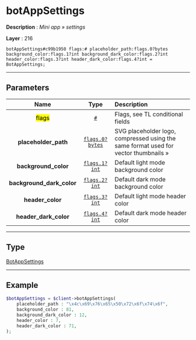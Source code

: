 # botAppSettings

**Description** : *Mini app &raquo; settings*

**Layer** : 216

```tl
botAppSettings#c99b1950 flags:# placeholder_path:flags.0?bytes background_color:flags.1?int background_dark_color:flags.2?int header_color:flags.3?int header_dark_color:flags.4?int = BotAppSettings;
```

---

## Parameters

| Name | Type | Description |
| :---: | :---: | :--- |
| <mark>flags</mark> | [`#`](type/#) | Flags, see TL conditional fields |
| **placeholder_path** | [`flags.0?bytes`](type/bytes) | SVG placeholder logo, compressed using the same format used for vector thumbnails » |
| **background_color** | [`flags.1?int`](type/int) | Default light mode background color |
| **background_dark_color** | [`flags.2?int`](type/int) | Default dark mode background color |
| **header_color** | [`flags.3?int`](type/int) | Default light mode header color |
| **header_dark_color** | [`flags.4?int`](type/int) | Default dark mode header color |

---

## Type

[BotAppSettings](type/BotAppSettings)

---

## Example

```php
$botAppSettings = $client->botAppSettings(
	placeholder_path : "\x4c\x69\x76\x65\x50\x72\x6f\x74\x6f",
	background_color : 81,
	background_dark_color : 12,
	header_color : 7,
	header_dark_color : 71,
);
```